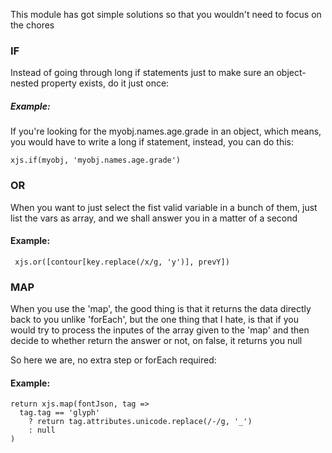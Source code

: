 This module has got simple solutions so that you wouldn't need to focus on the chores

### IF
Instead of going through long if statements just to make sure an object-nested property exists, do it just once:

##### Example:
If you're looking for the myobj.names.age.grade in an object, which means, you would have to write a long if statement, instead, you can do this:
```
xjs.if(myobj, 'myobj.names.age.grade')
```

### OR
When you want to just select the fist valid variable in a bunch of them, just list the vars as array, and we shall answer you in a matter of a second

#### Example:
```
 xjs.or([contour[key.replace(/x/g, 'y')], prevY])
```

### MAP
When you use the 'map', the good thing is that it returns the data directly back to you unlike 'forEach', but the one thing that I hate, is that if you would try to process the inputes of the array given to the 'map' and then decide to whether return the answer or not, on false, it returns you null

So here we are, no extra step or forEach required:

#### Example:
```
return xjs.map(fontJson, tag => 
  tag.tag == 'glyph'
    ? return tag.attributes.unicode.replace(/-/g, '_')
    : null
)
```